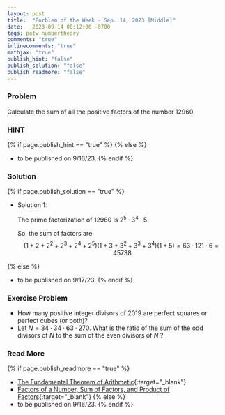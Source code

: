 ```yaml
---
layout: post
title:  "Porblem of the Week - Sep. 14, 2023 [Middle]"
date:   2023-09-14 00:12:00 -0700
tags: potw numbertheory
comments: "true"
inlinecomments: "true"
mathjax: "true"
publish_hint: "false"
publish_solution: "false"
publish_readmore: "false"
---
```

### Problem
Calculate the sum of all the positive factors of the number $12960$.

<!--more-->

### HINT
{% if page.publish_hint == "true" %}
{% else %}
- to be published on 9/16/23.
{% endif %}

### Solution 
{% if page.publish_solution == "true" %}
- Solution 1: 

  The prime factorization of $12960$ is $2^5 \cdot 3^4 \cdot 5$.

  So, the sum of factors are 
  $$(1+2+2^2+2^3+2^4+2^5)(1+3+3^2+3^3+3^4)(1+5) = 63  \cdot 121 \cdot 6 = 45738$$

{% else %}
- to be published on 9/17/23.
{% endif %}

### Exercise Problem
- How many positive integer divisors of $2019$ are perfect squares or perfect cubes (or both)?
- Let $N = 34 · 34 · 63 · 270$. What is the ratio of the sum of the odd divisors of $N$ to the sum of the even divisors of $N$ ?

### Read More
{% if page.publish_readmore == "true" %}
- [The Fundamental Theorem of Arithmetic](https://www.mathsisfun.com/numbers/fundamental-theorem-arithmetic.html){:target="_blank"}
- [Factors of a Number, Sum of Factors, and Product of Factors](https://byjus.com/maths/factors-of-a-number/){:target="_blank"}
{% else %}
- to be published on 9/16/23.
{% endif %}

